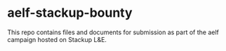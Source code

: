 # aelf-stackup-bounty
This repo contains files and documents for submission as part of the aelf campaign hosted on Stackup L&amp;E.

